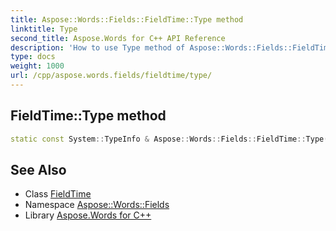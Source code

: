```yaml
---
title: Aspose::Words::Fields::FieldTime::Type method
linktitle: Type
second_title: Aspose.Words for C++ API Reference
description: 'How to use Type method of Aspose::Words::Fields::FieldTime class in C++.'
type: docs
weight: 1000
url: /cpp/aspose.words.fields/fieldtime/type/
---
```

## FieldTime::Type method




```cpp
static const System::TypeInfo & Aspose::Words::Fields::FieldTime::Type()
```

## See Also

* Class [FieldTime](../)
* Namespace [Aspose::Words::Fields](../../)
* Library [Aspose.Words for C++](../../../)
